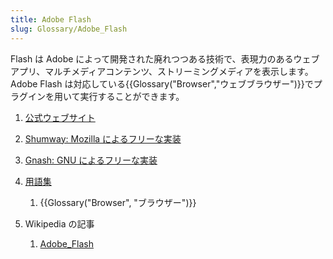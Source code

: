 ```yaml
---
title: Adobe Flash
slug: Glossary/Adobe_Flash
---
```


Flash は Adobe によって開発された廃れつつある技術で、表現力のあるウェブアプリ、マルチメディアコンテンツ、ストリーミングメディアを表示します。 Adobe Flash は対応している{{Glossary("Browser","ウェブブラウザー")}}でプラグインを用いて実行することができます。

1. [公式ウェブサイト](https://www.adobe.com/products/flashruntimes.html)
2. [Shumway: Mozilla によるフリーな実装](https://mozilla.github.io/shumway/)
3. [Gnash: GNU によるフリーな実装](http://gnashdev.org/)
4. [用語集](/ja/docs/Glossary)

   1. {{Glossary("Browser", "ブラウザー")}}

5. Wikipedia の記事

   1. [Adobe_Flash](https://ja.wikipedia.org/wiki/Adobe_Flash)
